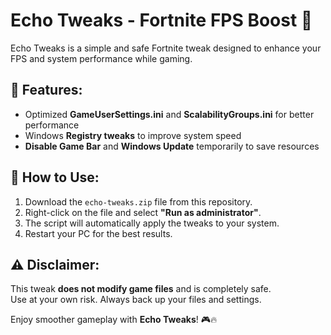 # Echo Tweaks - Fortnite FPS Boost 🚀

Echo Tweaks is a simple and safe Fortnite tweak designed to enhance your FPS and system performance while gaming.

## 📌 Features:
- Optimized **GameUserSettings.ini** and **ScalabilityGroups.ini** for better performance
- Windows **Registry tweaks** to improve system speed
- **Disable Game Bar** and **Windows Update** temporarily to save resources

## 🔧 How to Use:
1. Download the `echo-tweaks.zip` file from this repository.
2. Right-click on the file and select **"Run as administrator"**.
3. The script will automatically apply the tweaks to your system.
4. Restart your PC for the best results.

## ⚠️ Disclaimer:
This tweak **does not modify game files** and is completely safe.  
Use at your own risk. Always back up your files and settings.

Enjoy smoother gameplay with **Echo Tweaks**! 🎮🔥
